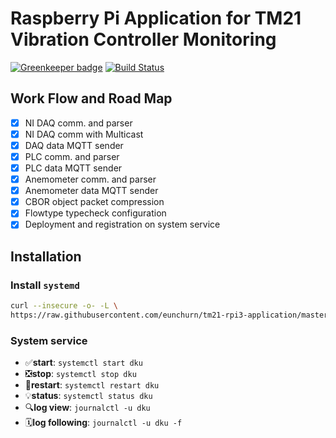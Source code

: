 # Raspberry Pi Application for TM21 Vibration Controller Monitoring

[![Greenkeeper badge](https://badges.greenkeeper.io/eunchurn/tm21-rpi3-application.svg)](https://greenkeeper.io/) [![Build Status](https://travis-ci.org/eunchurn/tm21-rpi3-application.svg?branch=master)](https://travis-ci.org/eunchurn/tm21-rpi3-application)

## Work Flow and Road Map

- [x] NI DAQ comm. and parser
- [x] NI DAQ comm with Multicast
- [x] DAQ data MQTT sender
- [x] PLC comm. and parser
- [x] PLC data MQTT sender
- [x] Anemometer comm. and parser
- [x] Anemometer data MQTT sender
- [x] CBOR object packet compression
- [x] Flowtype typecheck configuration
- [x] Deployment and registration on system service

## Installation

### Install `systemd`

```bash
curl --insecure -o- -L \
https://raw.githubusercontent.com/eunchurn/tm21-rpi3-application/master/scripts/install.sh | bash
```

### System service

- ✅**start**: `systemctl start dku`
- ❎**stop**: `systemctl stop dku`
- 🔧**restart**: `systemctl restart dku`
- 💡**status**: `systemctl status dku`
- 🔍**log view**: `journalctl -u dku`
- 🗓**log following**: `journalctl -u dku -f`
